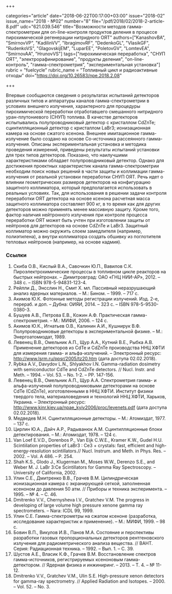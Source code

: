+++

categories="article"
date="2018-06-22T00:17:00+03:00"
issue="2018-02"
issue_name="2018 - №02"
number="8"
file="/pdf/2018/02/2018-2-article-8.pdf"
udc="621.039.546"
title="Возможности методов гамма-спектрометрии для on-line-контроля продуктов деления в процессе пирохимической регенерации нитридного ОЯТ"
authors=["KanashovBA", "SmirnovVP", "KadilinVV", "IbragimovRF", "DedenkoGL", "VlasikGF", "RudenkoVS", "GlagovskijEM", "LuparEE", "PoletovGV", "LomtevEA", "SmirnovAA", "HrunovVS"]
tags=["пирохимическая переработка", "СНУП ОЯТ", "электрорафинирование", "продукты деления", "on-line-контроль", "гамма-спектрометрия", "экспериментальная установка"]
rubric = "fuelcycle"
rubric_name = "Топливный цикл и радиоактивные отходы"
doi="https://doi.org/10.26583/npe.2018.2.08"

+++

Впервые сообщаются сведения о результатах испытаний детекторов различных типов и аппаратуры каналов гамма-спектрометрии в условиях внешнего излучения, характерного для процедуры пирохимической переработки отработавшего смешанного нитридного уран-плутониевого (СНУП) топлива. В качестве детекторов испытывались полупроводниковый детектор с кристаллом CdZnTe; сцинтилляционный детектор с кристаллом LaBr3; ионизационная камера на основе сжатого ксенона. Внешнее имитационное гамма-излучение было создано на основе Co-источника рассеянного гамма-излучения. Описаны экспериментальная установка и методика проведения измерений, приведены результаты испытаний установки для трех типов детекторов. Показано, что наилучшими характеристиками обладает полупроводниковый детектор. Однако для достижения проектных характеристик канала гамма-спектрометрии необходим поиск новых решений в части защиты и коллимации гамма-излучения от реальной установки переработки СНУП ОЯТ. Речь идет о влиянии геометрических размеров детекторов на конфигурацию защитного коллиматора, который предполагается использовать в реальных условиях. Так, для использования в решении задачи контроля переработки ОЯТ детектора на основе ксенона расчетная масса защитного коллиматора составляет 900 кг, в то время как для других детекторов можно применять менее массивную защиту. Кроме того, фактор наличия нейтронного излучения при контроле процесса переработки ОЯТ может быть учтен при изготовлении защиты от нейтронов для детекторов на основе CdZnTe и LaBr3. Защитный коллиматор можно окружить слоем замедлителя (например, полиэтилена), а внутри коллиматора создать обшивку из поглотителя тепловых нейтронов (например, на основе кадмия).

### Ссылки

1. Скиба О.В., Кислый В.А., Савочкин Ю.П., Вавилов С.К. Пироэлектрохимические процессы в топливном цикле реакторов на быстрых нейтронах. – Димитровград: ОАО «ГНЦ НИИ-АР», 2012. – 348 с. – ISBN 978-5-94831-123-4.
2. Рейлли Д., Энсслин Н., Смит Х. мл. Пассивный неразрушающий анализ ядерных материалов. – М.: Бином. – 1999. – 717 с.
3. Акимов Ю.К. Фотонные методы регистрации излучений. Изд. 2-е, перераб. и доп. – Дубна: ОИЯИ, 2014. – 323 c. – ISBN 978-5-9530-0380-3.
4. Бушуев А.В., Петрова Е.В., Кожин А.Ф. Практическая гамма-спектрометрия. – М.: МИФИ, 2006. – 124 с.
5. Акимов Ю.К., Игнатьев О.В., Калинин А.И., Кушнирук В.Ф. Полупроводниковые детекторы в экспериментальной физике. – М.: Энергоатомиздат, 1989.
6. Левенец В.В., Омельник А.П., Щур А.А., Кутний В.Е., Рыбка А.В. Применение детекторов из CdTe и CdZnTe производства ННЦ ХФТИ для измерения гамма- и альфа-излучений. – Электронный ресурс: http://www.lsrm.ru/ppsr/2005/tz20.htm (дата доступа 02.02.2018).
7. Rybka A.V., Davydov L.N., Shlyakhov I.N. Gamma-radiation dosimetry with semiconductor CdTe and CdZnTe detectors. // Nucl. Instr. and Meth. – 1994. – Vol. 53. – No. 1-2. – PP. 147-156.
8. Левенец В.В., Омельник А.П., Щур А.А. Спектрометрия гамма- и альфа-излучений полупроводниковыми детекторами на основе CdTe (CdZnTe), изготовленными в ННЦ ХФТИ. Институт физики твердого тела, материаловедения и технологий ННЦ ХФТИ, Харьков, Украина. – Электронный ресурс: http://www.kinr.kiev.ua/npae_kyiv2006/proc/levenets.pdf (дата доступа 02.02.2018).
9. Медведев М.Н. Сцинтилляционные детекторы. – М.: Атомиздат, 1977. – 137 с.
10. Цирлин Ю.А., Дайч А.Р., Радыванюк А.М. Сцинтилляционные блоки детектирования. – М.: Атомиздат, 1978. – 124 с.
11. Van Loef E.V.D., Dorenbos P., Van Eijk C.W.E., Kramer K.W., Gudel H.U. Scintiilation properties of LaBr3 : Ce3 + crystals: fast, efficient and high-energy-resolution scintillators.// Nucl. Instrum. and Meth. in Phys. Res. – 2002. – Vol. A 486. – Р. 254.
12. Shah K.S., Glodo J., Klugerman M., Moses W.W., Derenzo S.E., and Weber M. J. LaBr 3:Ce Scintillators for Gamma Ray Spectroscopy. – University of California, 2002.
13. Улин С.Е., Дмитренко В.В., Грачев В.М. Цилиндрическая ионизационная камера с экранирующей сеткой, заполненная ксеноном до давления 50 атм. // Приборы и техника эксперимента. – 1995. – № 4. – С. 46.
14. Dmitrenko V.V., Chernysheva I.V., Gratchev V.M. The progress in developing of large volume high pressure xenone gamma ray spectrometers. – Nara: ICDL 99, 1999.
15. Улин С.Е. Гамма-спектрометры на сжатом ксеноне (разработка, исследование характеристик и применение). – М.: МИФИ, 1999. – 98 с.
16. Бовин В.П., Викулов И.В., Панов М.А. Состояние и перспективы разработки газовых пропорциональных детекторов рентгеновского излучения для радиометрического анализа вещества. // ВАНТ. Серия: Радиационная техника. – 1992. – Вып. 1. – С. 39.
17. Шустов А.Е., Власик К.Ф., Грачев В.М. Восстановление спектров гамма-источников, регистрируемых ксеноновым гамма-детектором. // Ядерная физика и инжиниринг. – 2013. – Т. 4. – № 11-12.
18. Dmitrenko V.V., Gratchev V.M., Ulin S.E. High-pressure xenon detectors for gamma-ray spectrometry. // Applied Radiation and Isotopes. – 2000. – Vol. 52. – No. 3.